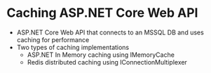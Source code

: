 # Caching ASP.NET Core Web API

+ ASP.NET Core Web API that connects to an MSSQL DB and uses caching for performance
+ Two types of caching implementations
    - ASP.NET In Memory caching using IMemoryCache
    - Redis distributed caching using IConnectionMultiplexer